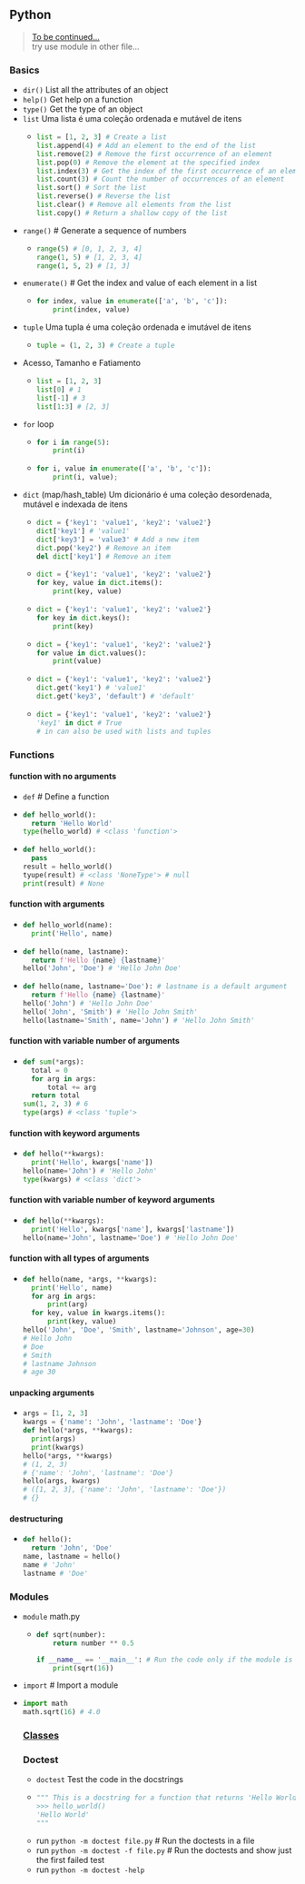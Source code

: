 ## Python

> [To be continued...](https://plataforma.dev.pro.br/26401-01-python-birds/695638-atributo-de-classe) \
> try use module in other file...

### Basics
- `dir()` List all the attributes of an object
- `help()` Get help on a function
- `type()` Get the type of an object
- `list` Uma lista é uma coleção ordenada e mutável de itens
  - ```python
	list = [1, 2, 3] # Create a list
	list.append(4) # Add an element to the end of the list
	list.remove(2) # Remove the first occurrence of an element
	list.pop(0) # Remove the element at the specified index
	list.index(3) # Get the index of the first occurrence of an element
	list.count(3) # Count the number of occurrences of an element
	list.sort() # Sort the list
	list.reverse() # Reverse the list
	list.clear() # Remove all elements from the list
	list.copy() # Return a shallow copy of the list
	```
- `range()` # Generate a sequence of numbers
  - ```python
	range(5) # [0, 1, 2, 3, 4]
	range(1, 5) # [1, 2, 3, 4]
	range(1, 5, 2) # [1, 3]
	```
- `enumerate()` # Get the index and value of each element in a list
  - ```python
	for index, value in enumerate(['a', 'b', 'c']):
		print(index, value)
	```
- `tuple` Uma tupla é uma coleção ordenada e imutável de itens
  - ```python
	tuple = (1, 2, 3) # Create a tuple
	```
- Acesso, Tamanho e Fatiamento
  - ```python
	list = [1, 2, 3]
	list[0] # 1
	list[-1] # 3
	list[1:3] # [2, 3]
	```
- `for` loop
  - ```python
	for i in range(5):
		print(i)
	```
  - ```python
  	for i, value in enumerate(['a', 'b', 'c']):
		print(i, value);
	```
- `dict` (map/hash_table) Um dicionário é uma coleção desordenada, mutável e indexada de itens
  - ```python
	dict = {'key1': 'value1', 'key2': 'value2'}
	dict['key1'] # 'value1'
	dict['key3'] = 'value3' # Add a new item
	dict.pop('key2') # Remove an item
	del dict['key1'] # Remove an item
	```
  - ```python
    dict = {'key1': 'value1', 'key2': 'value2'}
	for key, value in dict.items():
		print(key, value)
	```
  - ```python
	dict = {'key1': 'value1', 'key2': 'value2'}
	for key in dict.keys():
		print(key)
	```
  - ```python
	dict = {'key1': 'value1', 'key2': 'value2'}
	for value in dict.values():
		print(value)
	```
  - ```python
	dict = {'key1': 'value1', 'key2': 'value2'}
	dict.get('key1') # 'value1'
	dict.get('key3', 'default') # 'default'
	```
  - ```python
    dict = {'key1': 'value1', 'key2': 'value2'}
	'key1' in dict # True
	# in can also be used with lists and tuples
	```

### Functions
#### function with no arguments
- `def` # Define a function
- ```python
  def hello_world():
  	return 'Hello World'
  type(hello_world) # <class 'function'>
  ```
- ```python
  def hello_world():
  	pass
  result = hello_world()
  tyupe(result) # <class 'NoneType'> # null
  print(result) # None
  ```
#### function with arguments
- ```python
  def hello_world(name):
  	print('Hello', name)
  ```
- ```python
  def hello(name, lastname):
  	return f'Hello {name} {lastname}'
  hello('John', 'Doe') # 'Hello John Doe'
  ```
- ```python
  def hello(name, lastname='Doe'): # lastname is a default argument
  	return f'Hello {name} {lastname}'
  hello('John') # 'Hello John Doe'
  hello('John', 'Smith') # 'Hello John Smith'
  hello(lastname='Smith', name='John') # 'Hello John Smith'
  ```
#### function with variable number of arguments
- ```python
  def sum(*args):
  	total = 0
  	for arg in args:
  		total += arg
  	return total
  sum(1, 2, 3) # 6
  type(args) # <class 'tuple'>
  ```
#### function with keyword arguments
- ```python
  def hello(**kwargs):
  	print('Hello', kwargs['name'])
  hello(name='John') # 'Hello John'
  type(kwargs) # <class 'dict'>
  ```
#### function with variable number of keyword arguments	
- ```python
  def hello(**kwargs):
  	print('Hello', kwargs['name'], kwargs['lastname'])
  hello(name='John', lastname='Doe') # 'Hello John Doe'
  ```
#### function with all types of arguments
- ```python
  def hello(name, *args, **kwargs):
  	print('Hello', name)
  	for arg in args:
  		print(arg)
  	for key, value in kwargs.items():
  		print(key, value)
  hello('John', 'Doe', 'Smith', lastname='Johnson', age=30)
  # Hello John
  # Doe
  # Smith
  # lastname Johnson
  # age 30
  ```
#### unpacking arguments
- ```python
  args = [1, 2, 3]
  kwargs = {'name': 'John', 'lastname': 'Doe'}
  def hello(*args, **kwargs):
  	print(args)
	print(kwargs)
  hello(*args, **kwargs)
  # (1, 2, 3)
  # {'name': 'John', 'lastname': 'Doe'}
  hello(args, kwargs)
  # ([1, 2, 3], {'name': 'John', 'lastname': 'Doe'})
  # {}
  ```
#### destructuring
- ```python
  def hello():
  	return 'John', 'Doe'
  name, lastname = hello()
  name # 'John'
  lastname # 'Doe'
  ```

### Modules
- `module` math.py
  - ```python
	def sqrt(number):
		return number ** 0.5
	
	if __name__ == '__main__': # Run the code only if the module is executed as the main program
		print(sqrt(16))
	```
- `import` # Import a module
- ```python
  import math
  math.sqrt(16) # 4.0
  ```

  ### [Classes](../src/oo/pessoa.py)

  ### Doctest
  - `doctest` Test the code in the docstrings
  - ```python
	""" This is a docstring for a function that returns 'Hello World'
	>>> hello_world()
	'Hello World'
	"""
  - run `python -m doctest file.py` # Run the doctests in a file
  - run `python -m doctest -f file.py` # Run the doctests and show just the first failed test
  - run `python -m doctest -help`
  